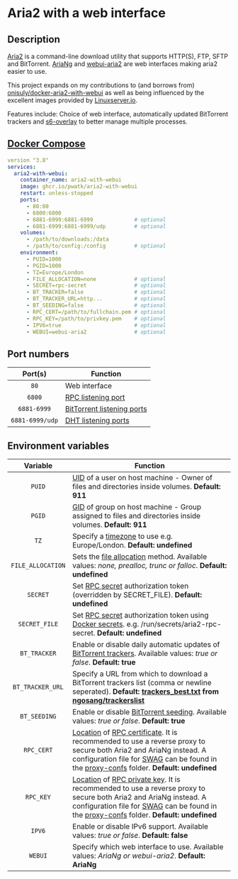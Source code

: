 # Aria2 with a web interface

## Description

[Aria2](https://github.com/aria2/aria2) is a command-line download utility that supports HTTP(S), FTP, SFTP and BitTorrent. [AriaNg](https://github.com/mayswind/AriaNg) and [webui-aria2](https://github.com/ziahamza/webui-aria2) are web interfaces making aria2 easier to use.

This project expands on my contributions to (and borrows from) [onisuly/docker-aria2-with-webui](https://github.com/onisuly/docker-aria2-with-webui) as well as being influenced by the excellent images provided by [Linuxserver.io](https://www.linuxserver.io/).

Features include: Choice of web interface, automatically updated BitTorrent trackers and [s6-overlay](https://github.com/just-containers/s6-overlay) to better manage multiple processes.

## [Docker Compose](https://docs.docker.com/compose/compose-file/compose-file-v3/)

```yaml
version "3.8"
services:
  aria2-with-webui:
    container_name: aria2-with-webui
    image: ghcr.io/pwatk/aria2-with-webui
    restart: unless-stopped
    ports:
      - 80:80
      - 6800:6800
      - 6881-6999:6881-6999             # optional
      - 6881-6999:6881-6999/udp         # optional
    volumes:
      - /path/to/downloads:/data
      - /path/to/config:/config         # optional
    environment:
      - PUID=1000
      - PGID=1000
      - TZ=Europe/London
      - FILE_ALLOCATION=none            # optional
      - SECRET=rpc-secret               # optional
      - BT_TRACKER=false                # optional
      - BT_TRACKER_URL=http...          # optional
      - BT_SEEDING=false                # optional
      - RPC_CERT=/path/to/fullchain.pem # optional
      - RPC_KEY=/path/to/privkey.pem    # optional
      - IPV6=true                       # optional
      - WEBUI=webui-aria2               # optional
```

## Port numbers

| Port(s) | Function |
| :----: | --- |
| `80` | Web interface |
| `6800` | [RPC listening port](https://aria2.github.io/manual/en/html/aria2c.html#cmdoption-rpc-listen-port) |
| `6881-6999` | [BitTorrent listening ports](https://aria2.github.io/manual/en/html/aria2c.html#cmdoption-listen-port) |
| `6881-6999/udp` | [DHT listening ports](https://aria2.github.io/manual/en/html/aria2c.html#cmdoption-dht-listen-port) |

## Environment variables

| Variable | Function |
| :----: | --- |
| `PUID` | [UID](https://en.wikipedia.org/wiki/Passwd "A user identifier, often abbreviated to user ID or UID") of a user on host machine - Owner of files and directories inside volumes. **Default: 911** |
| `PGID` | [GID](https://en.wikipedia.org/wiki/Group_identifier "A group identifier, often abbreviated to GID") of group on host machine - Group assigned to files and directories inside volumes. **Default: 911** |
| `TZ` | Specify a [timezone](https://en.wikipedia.org/wiki/List_of_tz_database_time_zones) to use e.g. Europe/London. **Default: undefined** |
| `FILE_ALLOCATION` | Sets the [file allocation](https://aria2.github.io/manual/en/html/aria2c.html#cmdoption-file-allocation "--file-allocation=<METHOD>") method. Available values: *none, prealloc, trunc or falloc*. **Default: undefined** |
| `SECRET` | Set [RPC secret](https://aria2.github.io/manual/en/html/aria2c.html#cmdoption-rpc-secret "--rpc-secret=<TOKEN>") authorization token (overridden by SECRET_FILE). **Default: undefined** |
| `SECRET_FILE` | Set [RPC secret](https://aria2.github.io/manual/en/html/aria2c.html#cmdoption-rpc-secret "--rpc-secret=<TOKEN>") authorization token using [Docker secrets](https://docs.docker.com/compose/compose-file/compose-file-v3/#secrets). e.g. /run/secrets/aria2-rpc-secret. **Default: undefined** |
| `BT_TRACKER` | Enable or disable daily automatic updates of [BitTorrent trackers](https://aria2.github.io/manual/en/html/aria2c.html#cmdoption-bt-tracker "--bt-tracker=<URI>[,...]"). Available values: *true or false*. **Default: true** |
| `BT_TRACKER_URL` | Specify a URL from which to download a BitTorrent trackers list (comma or newline seperated). **Default: [trackers_best.txt](https://raw.githubusercontent.com/ngosang/trackerslist/master/trackers_best.txt) from [ngosang/trackerslist](https://github.com/ngosang/trackerslist)**
| `BT_SEEDING` | Enable or disable [BitTorrent seeding](https://aria2.github.io/manual/en/html/aria2c.html#cmdoption-seed-time "--seed-time=0"). Available values: *true or false*. **Default: true** |
| `RPC_CERT` | [Location](https://docs.docker.com/storage/bind-mounts/) of [RPC certificate](https://aria2.github.io/manual/en/html/aria2c.html#cmdoption-rpc-certificate "--rpc-certificate=<FILE>"). It is recommended to use a reverse proxy to secure both Aria2 and AriaNg instead. A configuration file for [SWAG](https://github.com/linuxserver/docker-swag) can be found in the [proxy-confs](https://github.com/pwatk/docker-aria2-with-webui/tree/master/proxy-confs) folder. **Default: undefined** |
| `RPC_KEY` | [Location](https://docs.docker.com/storage/bind-mounts/) of [RPC private key](https://aria2.github.io/manual/en/html/aria2c.html#cmdoption-rpc-private-key "--rpc-private-key=<FILE>"). It is recommended to use a reverse proxy to secure both Aria2 and AriaNg instead. A configuration file for [SWAG](https://github.com/linuxserver/docker-swag) can be found in the [proxy-confs](https://github.com/pwatk/docker-aria2-with-webui/tree/master/proxy-confs) folder. **Default: undefined** |
| `IPV6` | Enable or disable IPv6 support. Available values: *true or false*. **Default: false** |
| `WEBUI` | Specify which web interface to use. Available values: *AriaNg or webui-aria2*. **Default: AriaNg** |
